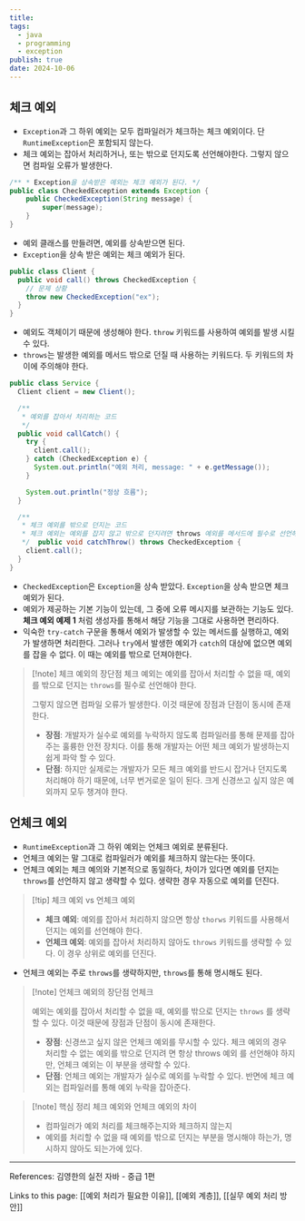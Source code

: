 ```yaml
---
title:
tags:
  - java
  - programming
  - exception
publish: true
date: 2024-10-06
---
```


## 체크 예외

- `Exception`과 그 하위 예외는 모두 컴파일러가 체크하는 체크 예외이다. 단 `RuntimeException`은 포함되지 않는다.
- 체크 예외는 잡아서 처리하거나, 또는 밖으로 던지도록 선언해야한다. 그렇지 않으면 컴파일 오류가 발생한다.

```java title="체크 예외 예제 1"
/** * Exception을 상속받은 예외는 체크 예외가 된다. */
public class CheckedException extends Exception {
	public CheckedException(String message) {
		super(message);
	}
}
```

- 예외 클래스를 만들려면, 예외를 상속받으면 된다.
- `Exception`을 상속 받은 예외는 체크 예외가 된다.

```java title="체크 예외 예제 2"
public class Client {
  public void call() throws CheckedException {
    // 문제 상황
    throw new CheckedException("ex");
  }
}
```

- 예외도 객체이기 때문에 생성해야 한다. `throw` 키워드를 사용하여 예외를 발생 시킬 수 있다.
- `throws`는 발생한 예외를 메서드 밖으로 던질 때 사용하는 키워드다. 두 키워드의 차이에 주의해야 한다.

```java title="체크 예외 예제 3"
public class Service {
  Client client = new Client();

  /**
   * 예외를 잡아서 처리하는 코드
   */
  public void callCatch() {
    try {
      client.call();
    } catch (CheckedException e) {
      System.out.println("예외 처리, message: " + e.getMessage());
    }

    System.out.println("정상 흐름");
  }

  /**
   * 체크 예외를 밖으로 던지는 코드
   * 체크 예외는 예외를 잡지 않고 밖으로 던지려면 throws 예외를 메서드에 필수로 선언해야 한다.
   */  public void catchThrow() throws CheckedException {
    client.call();
  }
}
```

- `CheckedException`은 `Exception`을 상속 받았다. `Exception`을 상속 받으면 체크 예외가 된다.
- 예외가 제공하는 기본 기능이 있는데, 그 중에 오류 메시지를 보관하는 기능도 있다. **체크 예외 예제 1** 처럼 생성자를 통해서 해당 기능을 그대로 사용하면 편리하다.
- 익숙한 `try-catch` 구문을 통해서 예외가 발생할 수 있는 메서드를 실행하고, 예외가 발생하면 처리한다. 그러나 `try`에서 발생한 예외가 `catch`의 대상에 없으면 예외를 잡을 수 없다. 이 때는 예외를 밖으로 던져야한다.

> [!note] 체크 예외의 장단점
> 체크 예외는 예외를 잡아서 처리할 수 없을 때, 예외를 밖으로 던지는 `throws`를 필수로 선언해야 한다.
>
> 그렇지 않으면 컴파일 오류가 발생한다. 이것 때문에 장점과 단점이 동시에 존재한다.
>
> - **장점**: 개발자가 실수로 예외를 누락하지 않도록 컴파일러를 통해 문제를 잡아주는 훌륭한 안전 장치다. 이를 통해 개발자는 어떤 체크 예외가 발생하는지 쉽게 파악 할 수 있다.
> - **단점**: 하지만 실제로는 개발자가 모든 체크 예외를 반드시 잡거나 던지도록 처리해야 하기 때문에, 너무 번거로운 일이 된다. 크게 신경쓰고 싶지 않은 예외까지 모두 챙겨야 한다.

## 언체크 예외

- `RuntimeException`과 그 하위 예외는 언체크 예외로 분류된다.
- 언체크 예외는 말 그대로 컴파일러가 예외를 체크하지 않는다는 뜻이다.
- 언체크 예외는 체크 예의와 기본적으로 동일하다, 차이가 있다면 예외를 던지는 `throws`를 선언하지 않고 생략할 수 있다. 생략한 경우 자동으로 예외를 던진다.

> [!tip] 체크 예외 vs 언체크 예외
>
> - **체크 예외**: 예외를 잡아서 처리하지 않으면 항상 `thorws` 키워드를 사용해서 던지는 예외를 선언해야 한다.
> - **언체크 예외**: 예외를 잡아서 처리하지 않아도 `throws` 키워드를 생략할 수 있다. 이 경우 상위로 예외를 던진다.

- 언체크 예외는 주로 `throws`를 생략하지만, `throws`를 통해 명시해도 된다.

> [!note] 언체크 예외의 장단점 언체크
>
> 예외는 예외를 잡아서 처리할 수 없을 때, 예외를 밖으로 던지는 `throws` 를 생략할 수 있다.
> 이것 때문에 장점과 단점이 동시에 존재한다.
>
> - **장점**: 신경쓰고 싶지 않은 언체크 예외를 무시할 수 있다. 체크 예외의 경우 처리할 수 없는 예외를 밖으로 던지려 면 항상 throws 예외 를 선언해야 하지만, 언체크 예외는 이 부분을 생략할 수 있다.
> - **단점**: 언체크 예외는 개발자가 실수로 예외를 누락할 수 있다. 반면에 체크 예외는 컴파일러를 통해 예외 누락을 잡아준다.

> [!note] 핵심 정리
> 체크 예외와 언체크 예외의 차이
>
> - 컴파일러가 예외 처리를 체크해주는지와 체크하지 않는지
> - 예외를 처리할 수 없을 때 예외를 밖으로 던지는 부분을 명시해야 하는가, 명시하지 않아도 되는가에 있다.

---

References: 김영한의 실전 자바 - 중급 1편

Links to this page: [[예외 처리가 필요한 이유]], [[예외 계층]], [[실무 예외 처리 방안]]
